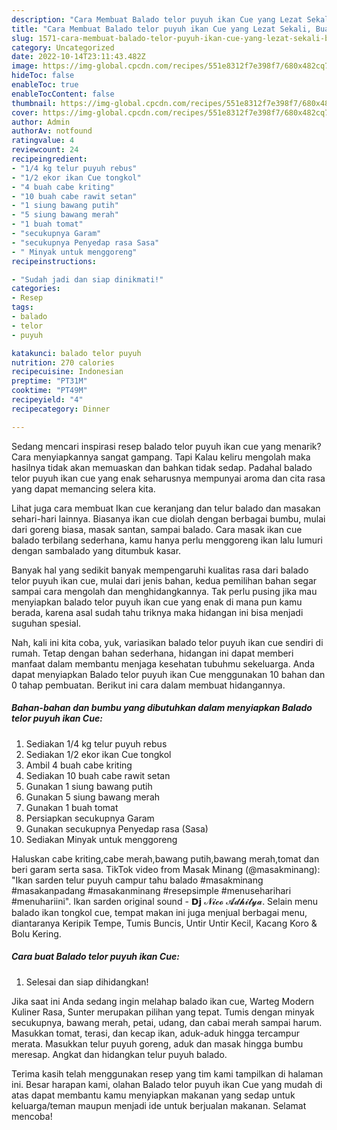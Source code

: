 ```yaml
---
description: "Cara Membuat Balado telor puyuh ikan Cue yang Lezat Sekali, Buat Buka Puasa Enak Banget"
title: "Cara Membuat Balado telor puyuh ikan Cue yang Lezat Sekali, Buat Buka Puasa Enak Banget"
slug: 1571-cara-membuat-balado-telor-puyuh-ikan-cue-yang-lezat-sekali-buat-buka-puasa-enak-banget
category: Uncategorized
date: 2022-10-14T23:11:43.482Z
image: https://img-global.cpcdn.com/recipes/551e8312f7e398f7/680x482cq70/balado-telor-puyuh-ikan-cue-foto-resep-utama.jpg
hideToc: false
enableToc: true
enableTocContent: false
thumbnail: https://img-global.cpcdn.com/recipes/551e8312f7e398f7/680x482cq70/balado-telor-puyuh-ikan-cue-foto-resep-utama.jpg
cover: https://img-global.cpcdn.com/recipes/551e8312f7e398f7/680x482cq70/balado-telor-puyuh-ikan-cue-foto-resep-utama.jpg
author: Admin
authorAv: notfound
ratingvalue: 4
reviewcount: 24
recipeingredient:
- "1/4 kg telur puyuh rebus"
- "1/2 ekor ikan Cue tongkol"
- "4 buah cabe kriting"
- "10 buah cabe rawit setan"
- "1 siung bawang putih"
- "5 siung bawang merah"
- "1 buah tomat"
- "secukupnya Garam"
- "secukupnya Penyedap rasa Sasa"
- " Minyak untuk menggoreng"
recipeinstructions:

- "Sudah jadi dan siap dinikmati!"
categories:
- Resep
tags:
- balado
- telor
- puyuh

katakunci: balado telor puyuh 
nutrition: 270 calories
recipecuisine: Indonesian
preptime: "PT31M"
cooktime: "PT49M"
recipeyield: "4"
recipecategory: Dinner

---
```



Sedang mencari inspirasi resep balado telor puyuh ikan cue yang menarik? Cara menyiapkannya sangat gampang. Tapi Kalau keliru mengolah maka hasilnya tidak akan memuaskan dan bahkan tidak sedap. Padahal balado telor puyuh ikan cue yang enak seharusnya mempunyai aroma dan cita rasa yang dapat memancing selera kita.


Lihat juga cara membuat Ikan cue keranjang dan telur balado dan masakan sehari-hari lainnya. Biasanya ikan cue diolah dengan berbagai bumbu, mulai dari goreng biasa, masak santan, sampai balado. Cara masak ikan cue balado terbilang sederhana, kamu hanya perlu menggoreng ikan lalu lumuri dengan sambalado yang ditumbuk kasar.

Banyak hal yang sedikit banyak mempengaruhi kualitas rasa dari balado telor puyuh ikan cue, mulai dari jenis bahan, kedua pemilihan bahan segar sampai cara mengolah dan menghidangkannya. Tak perlu pusing jika mau menyiapkan balado telor puyuh ikan cue yang enak di mana pun kamu berada, karena asal sudah tahu triknya maka hidangan ini bisa menjadi suguhan spesial.


Nah, kali ini kita coba, yuk, variasikan balado telor puyuh ikan cue sendiri di rumah. Tetap dengan bahan sederhana, hidangan ini dapat memberi manfaat dalam membantu menjaga kesehatan tubuhmu sekeluarga. Anda dapat menyiapkan Balado telor puyuh ikan Cue menggunakan 10 bahan dan 0 tahap pembuatan. Berikut ini cara dalam membuat hidangannya.

<!--inarticleads1-->

##### Bahan-bahan dan bumbu yang dibutuhkan dalam menyiapkan Balado telor puyuh ikan Cue:

1. Sediakan 1/4 kg telur puyuh rebus
1. Sediakan 1/2 ekor ikan Cue tongkol
1. Ambil 4 buah cabe kriting
1. Sediakan 10 buah cabe rawit setan
1. Gunakan 1 siung bawang putih
1. Gunakan 5 siung bawang merah
1. Gunakan 1 buah tomat
1. Persiapkan secukupnya Garam
1. Gunakan secukupnya Penyedap rasa (Sasa)
1. Sediakan  Minyak untuk menggoreng


Haluskan cabe kriting,cabe merah,bawang putih,bawang merah,tomat dan beri garam serta sasa. TikTok video from Masak Minang (@masakminang): &#34;Ikan sarden telur puyuh campur tahu balado #masakminang #masakanpadang #masakanminang #resepsimple #menuseharihari #menuhariini&#34;. Ikan sarden original sound - 𝗗𝗷 𝓝𝓲𝓬𝓸 𝓐𝓭𝓱𝓲𝓽𝔂𝓪. Selain menu balado ikan tongkol cue, tempat makan ini juga menjual berbagai menu, diantaranya Keripik Tempe, Tumis Buncis, Untir Untir Kecil, Kacang Koro &amp; Bolu Kering. 

<!--inarticleads2-->

##### Cara buat Balado telor puyuh ikan Cue:


1. Selesai dan siap dihidangkan!

Jika saat ini Anda sedang ingin melahap balado ikan cue, Warteg Modern Kuliner Rasa, Sunter merupakan pilihan yang tepat. Tumis dengan minyak secukupnya, bawang merah, petai, udang, dan cabai merah sampai harum. Masukkan tomat, terasi, dan kecap ikan, aduk-aduk hingga tercampur merata. Masukkan telur puyuh goreng, aduk dan masak hingga bumbu meresap. Angkat dan hidangkan telur puyuh balado. 

Terima kasih telah menggunakan resep yang tim kami tampilkan di halaman ini. Besar harapan kami, olahan Balado telor puyuh ikan Cue yang mudah di atas dapat membantu kamu menyiapkan makanan yang sedap untuk keluarga/teman maupun menjadi ide untuk berjualan makanan. Selamat mencoba!
